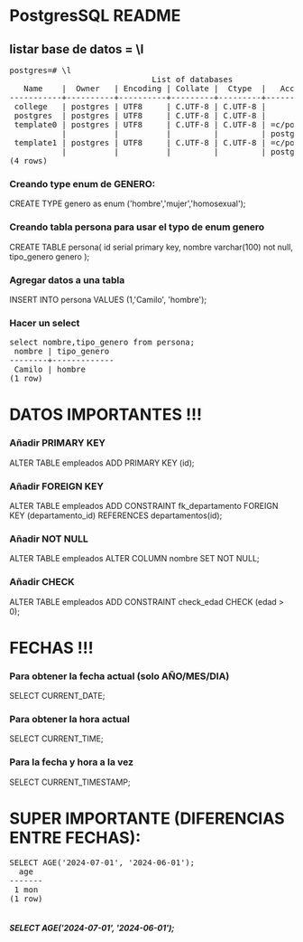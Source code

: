 # PostgresSQL README

## listar base de datos = \l 
<pre>postgres=# \l
                              List of databases
   Name    |  Owner   | Encoding | Collate |  Ctype  |   Access privileges   
-----------+----------+----------+---------+---------+-----------------------
 college   | postgres | UTF8     | C.UTF-8 | C.UTF-8 | 
 postgres  | postgres | UTF8     | C.UTF-8 | C.UTF-8 | 
 template0 | postgres | UTF8     | C.UTF-8 | C.UTF-8 | =c/postgres          +
           |          |          |         |         | postgres=CTc/postgres
 template1 | postgres | UTF8     | C.UTF-8 | C.UTF-8 | =c/postgres          +
           |          |          |         |         | postgres=CTc/postgres
(4 rows)
</pre>

### Creando type enum de GENERO:

 CREATE TYPE genero as enum ('hombre','mujer','homosexual');



### Creando tabla persona para usar el typo de enum genero

CREATE TABLE persona(
id serial primary key,
nombre varchar(100) not null,
tipo_genero genero
);

### Agregar datos a una tabla
INSERT INTO persona VALUES (1,'Camilo', 'hombre');

### Hacer un select

<pre>select nombre,tipo_genero from persona;
 nombre | tipo_genero 
--------+-------------
 Camilo | hombre
(1 row)
</pre>

# DATOS IMPORTANTES !!!

### Añadir PRIMARY KEY

ALTER TABLE empleados ADD PRIMARY KEY (id);

### Añadir FOREIGN KEY

ALTER TABLE empleados ADD CONSTRAINT fk_departamento
FOREIGN KEY (departamento_id) REFERENCES departamentos(id);

### Añadir NOT NULL
ALTER TABLE empleados ALTER COLUMN nombre SET NOT NULL;

### Añadir CHECK
ALTER TABLE empleados ADD CONSTRAINT check_edad CHECK (edad > 0);

# FECHAS !!!

### Para obtener la fecha actual (solo AÑO/MES/DIA)
SELECT CURRENT_DATE;

### Para obtener la hora actual
SELECT CURRENT_TIME;

### Para la fecha y hora a la vez
SELECT CURRENT_TIMESTAMP;

# SUPER IMPORTANTE (DIFERENCIAS ENTRE FECHAS):
<pre>SELECT AGE(&apos;2024-07-01&apos;, &apos;2024-06-01&apos;);
  age  
-------
 1 mon
(1 row)

</pre>

##### SELECT AGE('2024-07-01', '2024-06-01');




















